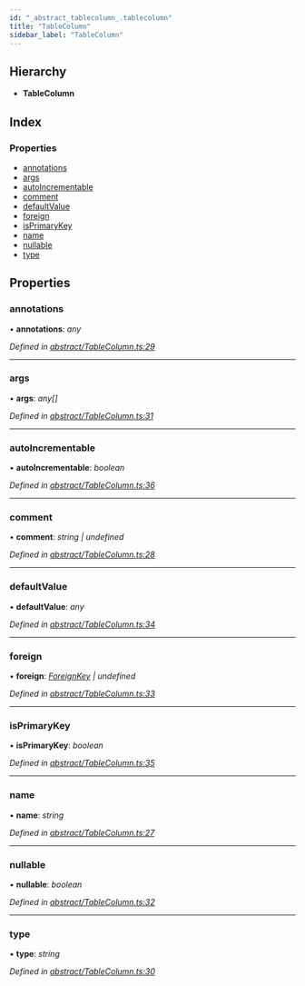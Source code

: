 ```yaml
---
id: "_abstract_tablecolumn_.tablecolumn"
title: "TableColumn"
sidebar_label: "TableColumn"
---
```


## Hierarchy

* **TableColumn**

## Index

### Properties

* [annotations](_abstract_tablecolumn_.tablecolumn.md#annotations)
* [args](_abstract_tablecolumn_.tablecolumn.md#args)
* [autoIncrementable](_abstract_tablecolumn_.tablecolumn.md#autoincrementable)
* [comment](_abstract_tablecolumn_.tablecolumn.md#comment)
* [defaultValue](_abstract_tablecolumn_.tablecolumn.md#defaultvalue)
* [foreign](_abstract_tablecolumn_.tablecolumn.md#foreign)
* [isPrimaryKey](_abstract_tablecolumn_.tablecolumn.md#isprimarykey)
* [name](_abstract_tablecolumn_.tablecolumn.md#name)
* [nullable](_abstract_tablecolumn_.tablecolumn.md#nullable)
* [type](_abstract_tablecolumn_.tablecolumn.md#type)

## Properties

###  annotations

• **annotations**: *any*

*Defined in [abstract/TableColumn.ts:29](https://github.com/aerogear/graphback/blob/bc616b51/packages/graphql-migrations/src/abstract/TableColumn.ts#L29)*

___

###  args

• **args**: *any[]*

*Defined in [abstract/TableColumn.ts:31](https://github.com/aerogear/graphback/blob/bc616b51/packages/graphql-migrations/src/abstract/TableColumn.ts#L31)*

___

###  autoIncrementable

• **autoIncrementable**: *boolean*

*Defined in [abstract/TableColumn.ts:36](https://github.com/aerogear/graphback/blob/bc616b51/packages/graphql-migrations/src/abstract/TableColumn.ts#L36)*

___

###  comment

• **comment**: *string | undefined*

*Defined in [abstract/TableColumn.ts:28](https://github.com/aerogear/graphback/blob/bc616b51/packages/graphql-migrations/src/abstract/TableColumn.ts#L28)*

___

###  defaultValue

• **defaultValue**: *any*

*Defined in [abstract/TableColumn.ts:34](https://github.com/aerogear/graphback/blob/bc616b51/packages/graphql-migrations/src/abstract/TableColumn.ts#L34)*

___

###  foreign

• **foreign**: *[ForeignKey](_abstract_tablecolumn_.foreignkey.md) | undefined*

*Defined in [abstract/TableColumn.ts:33](https://github.com/aerogear/graphback/blob/bc616b51/packages/graphql-migrations/src/abstract/TableColumn.ts#L33)*

___

###  isPrimaryKey

• **isPrimaryKey**: *boolean*

*Defined in [abstract/TableColumn.ts:35](https://github.com/aerogear/graphback/blob/bc616b51/packages/graphql-migrations/src/abstract/TableColumn.ts#L35)*

___

###  name

• **name**: *string*

*Defined in [abstract/TableColumn.ts:27](https://github.com/aerogear/graphback/blob/bc616b51/packages/graphql-migrations/src/abstract/TableColumn.ts#L27)*

___

###  nullable

• **nullable**: *boolean*

*Defined in [abstract/TableColumn.ts:32](https://github.com/aerogear/graphback/blob/bc616b51/packages/graphql-migrations/src/abstract/TableColumn.ts#L32)*

___

###  type

• **type**: *string*

*Defined in [abstract/TableColumn.ts:30](https://github.com/aerogear/graphback/blob/bc616b51/packages/graphql-migrations/src/abstract/TableColumn.ts#L30)*
